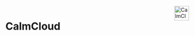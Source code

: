 <a href="https://www.calmcloud.app/">
    <img src="./calmcloud_logo.png" alt="CalmCloud logo" title="CalmCloud" align="right" height="40px" margin-top="20px" />
</a>

# CalmCloud